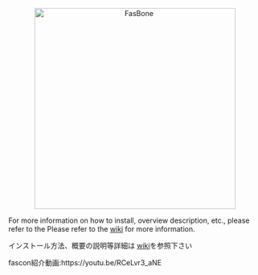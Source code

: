 <p align="center"><img src="https://d3fy1q62gxauop.cloudfront.net/media/images/bone-logo_2.png" width="400" alt="FasBone"></p>
<p>For more information on how to install, overview description, etc., please refer to the
Please refer to the <a href="https://github.com/segmentation4lt/fasbone/wiki">wiki</a> for more information.</p>
<p>インストール方法、概要の説明等詳細は
<a href="https://github.com/segmentation4lt/fasbone/wiki">wiki</a>を参照下さい</p>

<p>fascon紹介動画:https://youtu.be/RCeLvr3_aNE</p>


